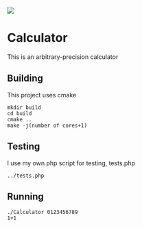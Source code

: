 ![](https://github.com/RomainL972/Calculator/workflows/C/C++%20CI/badge.svg)
# Calculator

This is an arbitrary-precision calculator

## Building
This project uses cmake
```
mkdir build
cd build
cmake ..
make -j(number of cores+1)
```

## Testing
I use my own php script for testing, tests.php
```
../tests.php
```

## Running
```
./Calculator 0123456789
1+1
```
